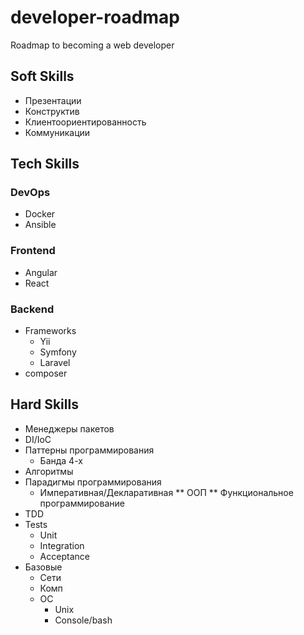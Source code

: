 # developer-roadmap
Roadmap to becoming a web developer

## Soft Skills

* Презентации
* Конструктив
* Клиентоориентированность
* Коммуникации

## Tech Skills
### DevOps
* Docker
* Ansible

### Frontend
* Angular
* React

### Backend
* Frameworks
  * Yii
  * Symfony
  * Laravel
* composer

## Hard Skills
* Менеджеры пакетов
* DI/IoC
* Паттерны программирования
  * Банда 4-х
* Алгоритмы
* Парадигмы программирования
  * Императивная/Декларативная
** ООП
** Функциональное программирование
* TDD
* Tests
  * Unit
  * Integration
  * Acceptance
* Базовые
  * Сети
  * Комп
  * ОС
    * Unix
    * Console/bash

